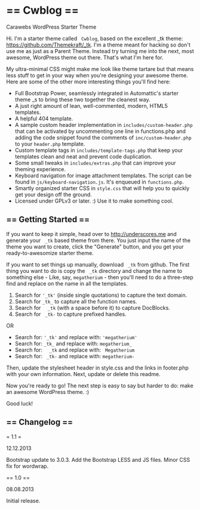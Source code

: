 ==  Cwblog ==
=========

Carawebs WordPress Starter Theme


Hi. I'm a starter theme called ` Cwblog`, based on the excellent _tk theme: https://github.com/Themekraft/_tk. I'm a theme meant for hacking so don't use me as just as a Parent Theme. Instead try turning me into the next, most awesome, WordPress theme out there. That's what I'm here for.

My ultra-minimal CSS might make me look like theme tartare but that means less stuff to get in your way when you're designing your awesome theme. Here are some of the other more interesting things you'll find here:

* Full Bootstrap Power, seamlessly integrated in Automattic's starter theme _s to bring these two together the cleanest way.
* A just right amount of lean, well-commented, modern, HTML5 templates.
* A helpful 404 template.
* A sample custom header implementation in `includes/custom-header.php` that can be activated by uncommenting one line in functions.php and adding the code snippet found the comments of `inc/custom-header.php` to your `header.php` template.
* Custom template tags in `includes/template-tags.php` that keep your templates clean and neat and prevent code duplication.
* Some small tweaks in `includes/extras.php` that can improve your theming experience.
* Keyboard navigation for image attachment templates. The script can be found in `js/keyboard-navigation.js`. It's enqueued in `functions.php`.
* Smartly organized starter CSS in `style.css` that will help you to quickly get your design off the ground.
* Licensed under GPLv3 or later. :) Use it to make something cool.

== Getting Started ==
---------------------

If you want to keep it simple, head over to http://underscores.me and generate your ` _tk` based theme from there. You just input the name of the theme you want to create, click the "Generate" button, and you get your ready-to-awesomize starter theme.

If you want to set things up manually, download ` _tk` from github. The first thing you want to do is copy the ` _tk` directory and change the name to something else - Like, say, `megatherium` - then you'll need to do a three-step find and replace on the name in all the templates.

1. Search for `'_tk'` (inside single quotations) to capture the text domain.
2. Search for `_tk_` to capture all the function names.
3. Search for <code>&nbsp; _tk</code> (with a space before it) to capture DocBlocks.
4. Search for ` _tk-` to capture prefixed handles.

OR

* Search for: `'_tk'` and replace with: `'megatherium'`
* Search for: `_tk_` and replace with: `megatherium_`
* Search for: <code>&nbsp; _tk</code> and replace with: <code>&nbsp;Megatherium</code>
* Search for: ` _tk-` and replace with: `megatherium-`

Then, update the stylesheet header in style.css and the links in footer.php with your own information. Next, update or delete this readme.

Now you're ready to go! The next step is easy to say but harder to do: make an awesome WordPress theme. :)

Good luck!


== Changelog ==
---------------

= 1.1 =

12.12.2013

Bootstrap update to 3.0.3.
Add the Bootstrap LESS and JS files.
Minor CSS fix for wordwrap.

== 1.0 ==

08.08.2013

Initial release.


